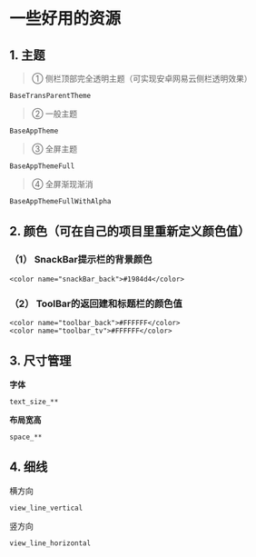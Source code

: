 # 一些好用的资源

## 1. 主题
>① 侧栏顶部完全透明主题（可实现安卓网易云侧栏透明效果）
>
    BaseTransParentTheme
>
>② 一般主题
>
    BaseAppTheme
>
>③ 全屏主题
>
    BaseAppThemeFull
>
>④ 全屏渐现渐消
>
    BaseAppThemeFullWithAlpha
>

## 2. 颜色（可在自己的项目里重新定义颜色值）
### （1） SnackBar提示栏的背景颜色
    <color name="snackBar_back">#1984d4</color>

### （2） ToolBar的返回建和标题栏的颜色值
    <color name="toolbar_back">#FFFFFF</color>
    <color name="toolbar_tv">#FFFFFF</color>

## 3. 尺寸管理
**字体**

    text_size_**

**布局宽高**

    space_**

## 4. 细线
横方向

    view_line_vertical

竖方向

    view_line_horizontal